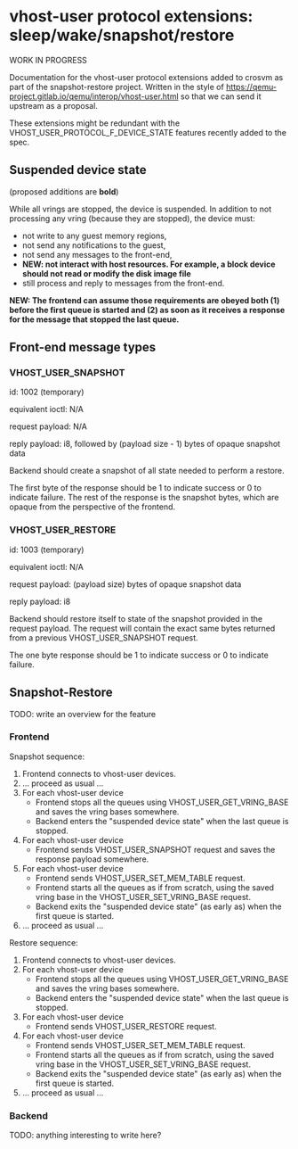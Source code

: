 # vhost-user protocol extensions: sleep/wake/snapshot/restore

WORK IN PROGRESS

Documentation for the vhost-user protocol extensions added to crosvm as part of the snapshot-restore
project. Written in the style of https://qemu-project.gitlab.io/qemu/interop/vhost-user.html so that
we can send it upstream as a proposal.

These extensions might be redundant with the VHOST_USER_PROTOCOL_F_DEVICE_STATE features recently
added to the spec.

## Suspended device state

(proposed additions are **bold**)

While all vrings are stopped, the device is suspended. In addition to not processing any vring
(because they are stopped), the device must:

- not write to any guest memory regions,
- not send any notifications to the guest,
- not send any messages to the front-end,
- **NEW: not interact with host resources. For example, a block device should not read or modify the
  disk image file**
- still process and reply to messages from the front-end.

**NEW: The frontend can assume those requirements are obeyed both (1) before the first queue is
started and (2) as soon as it receives a response for the message that stopped the last queue.**

## Front-end message types

### VHOST_USER_SNAPSHOT

id: 1002 (temporary)

equivalent ioctl: N/A

request payload: N/A

reply payload: i8, followed by (payload size - 1) bytes of opaque snapshot data

Backend should create a snapshot of all state needed to perform a restore.

The first byte of the response should be 1 to indicate success or 0 to indicate failure. The rest of
the response is the snapshot bytes, which are opaque from the perspective of the frontend.

### VHOST_USER_RESTORE

id: 1003 (temporary)

equivalent ioctl: N/A

request payload: (payload size) bytes of opaque snapshot data

reply payload: i8

Backend should restore itself to state of the snapshot provided in the request payload. The request
will contain the exact same bytes returned from a previous VHOST_USER_SNAPSHOT request.

The one byte response should be 1 to indicate success or 0 to indicate failure.

## Snapshot-Restore

TODO: write an overview for the feature

### Frontend

Snapshot sequence:

1. Frontend connects to vhost-user devices.
1. ... proceed as usual ...
1. For each vhost-user device
   - Frontend stops all the queues using VHOST_USER_GET_VRING_BASE and saves the vring bases
     somewhere.
   - Backend enters the "suspended device state" when the last queue is stopped.
1. For each vhost-user device
   - Frontend sends VHOST_USER_SNAPSHOT request and saves the response payload somewhere.
1. For each vhost-user device
   - Frontend sends VHOST_USER_SET_MEM_TABLE request.
   - Frontend starts all the queues as if from scratch, using the saved vring base in the
     VHOST_USER_SET_VRING_BASE request.
   - Backend exits the "suspended device state" (as early as) when the first queue is started.
1. ... proceed as usual ...

Restore sequence:

1. Frontend connects to vhost-user devices.
1. For each vhost-user device
   - Frontend stops all the queues using VHOST_USER_GET_VRING_BASE and saves the vring bases
     somewhere.
   - Backend enters the "suspended device state" when the last queue is stopped.
1. For each vhost-user device
   - Frontend sends VHOST_USER_RESTORE request.
1. For each vhost-user device
   - Frontend sends VHOST_USER_SET_MEM_TABLE request.
   - Frontend starts all the queues as if from scratch, using the saved vring base in the
     VHOST_USER_SET_VRING_BASE request.
   - Backend exits the "suspended device state" (as early as) when the first queue is started.
1. ... proceed as usual ...

### Backend

TODO: anything interesting to write here?
